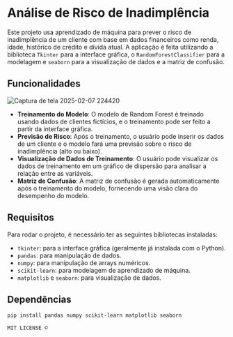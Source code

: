 # Análise de Risco de Inadimplência

Este projeto usa aprendizado de máquina para prever o risco de inadimplência de um cliente com base em dados financeiros como renda, idade, histórico de crédito e dívida atual. A aplicação é feita utilizando a biblioteca `Tkinter` para a interface gráfica, o `RandomForestClassifier` para a modelagem e `seaborn` para a visualização de dados e a matriz de confusão.

## Funcionalidades


![Captura de tela 2025-02-07 224420](https://github.com/user-attachments/assets/11017f45-ef75-420e-8c11-87b56c099162)


- **Treinamento do Modelo**: O modelo de Random Forest é treinado usando dados de clientes fictícios, e o treinamento pode ser feito a partir da interface gráfica.
- **Previsão de Risco**: Após o treinamento, o usuário pode inserir os dados de um cliente e o modelo fará uma previsão sobre o risco de inadimplência (alto ou baixo).
- **Visualização de Dados de Treinamento**: O usuário pode visualizar os dados de treinamento em um gráfico de dispersão para analisar a relação entre as variáveis.
- **Matriz de Confusão**: A matriz de confusão é gerada automaticamente após o treinamento do modelo, fornecendo uma visão clara do desempenho do modelo.

## Requisitos

Para rodar o projeto, é necessário ter as seguintes bibliotecas instaladas:

- `tkinter`: para a interface gráfica (geralmente já instalada com o Python).
- `pandas`: para manipulação de dados.
- `numpy`: para manipulação de arrays numéricos.
- `scikit-learn`: para modelagem de aprendizado de máquina.
- `matplotlib` e `seaborn`: para visualização de dados.

## Dependências

```bash
pip install pandas numpy scikit-learn matplotlib seaborn

MIT LICENSE ©


